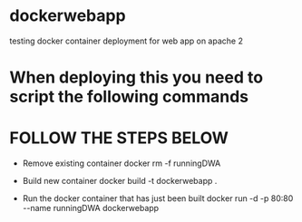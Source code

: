 # dockerwebapp
testing docker container deployment for web app on apache 2

# When deploying this you need to script the following commands

# FOLLOW THE STEPS BELOW

* Remove existing container
docker rm -f runningDWA

* Build new container
docker build -t dockerwebapp .

* Run the docker container that has just been built
docker run -d -p 80:80 --name runningDWA dockerwebapp
